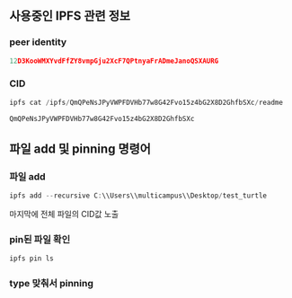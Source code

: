 ## 사용중인 IPFS 관련 정보

### peer identity

```jsx
12D3KooWMXYvdFfZY8vmpGju2XcF7QPtnyaFrADmeJanoQSXAURG
```

### CID

```jsx
ipfs cat /ipfs/QmQPeNsJPyVWPFDVHb77w8G42Fvo15z4bG2X8D2GhfbSXc/readme

QmQPeNsJPyVWPFDVHb77w8G42Fvo15z4bG2X8D2GhfbSXc
```

## 파일 add 및 pinning 명령어

### 파일 add

```jsx
ipfs add --recursive C:\\Users\\multicampus\\Desktop/test_turtle
```

마지막에 전체 파일의 CID값 노출

### pin된 파일 확인

```jsx
ipfs pin ls
```

### type 맞춰서 pinning